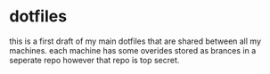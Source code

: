 # dotfiles
this is a first draft of my main dotfiles that are shared between all my machines. each machine has some overides stored as brances in a seperate repo however that repo is top secret.
